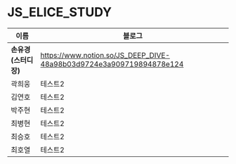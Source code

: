 # JS_ELICE_STUDY
|**이름**|**블로그**|
|----------------|-----------------------|
|**손유경(스터디장)**|https://www.notion.so/JS_DEEP_DIVE-48a98b03d9724e3a909719894878e124|
|곽희웅|테스트2|
|김연호|테스트2|
|박주현|테스트2|
|최병현|테스트2|
|최승호|테스트2|
|최호열|테스트2|
